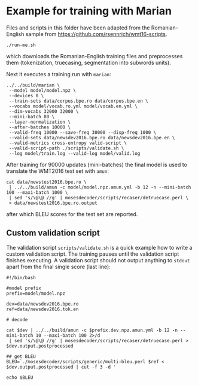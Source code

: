 # Example for training with Marian

Files and scripts in this folder have been adapted from the Romanian-English sample from https://github.com/rsennrich/wmt16-scripts. 

```
./run-me.sh
```

which downloads the Romanian-English training files and preprocesses them (tokenization, truecasing, segmentation into subwords units). 

Next it executes a training run with `marian`:

```
../../build/marian \
 --model model/model.npz \
 --devices 0 \
 --train-sets data/corpus.bpe.ro data/corpus.bpe.en \
 --vocabs model/vocab.ro.yml model/vocab.en.yml \
 --dim-vocabs 32000 32000 \
 --mini-batch 80 \
 --layer-normalization \
 --after-batches 10000 \
 --valid-freq 10000 --save-freq 30000 --disp-freq 1000 \
 --valid-sets data/newsdev2016.bpe.ro data/newsdev2016.bpe.en \
 --valid-metrics cross-entropy valid-script \
 --valid-script-path ./scripts/validate.sh \
 --log model/train.log --valid-log model/valid.log
```
After training for 90000 updates (mini-batches) the final model is used to translate the WMT2016 test set with `amun`:

```
cat data/newstest2016.bpe.ro \
 | ../../build/amun -c model/model.npz.amun.yml -b 12 -n --mini-batch 100 --maxi-batch 1000 \
 | sed 's/\@\@ //g' | mosesdecoder/scripts/recaser/detruecase.perl \
 > data/newstest2016.bpe.ro.output
```
after which BLEU scores for the test set are reported. 

## Custom validation script

The validation script `scripts/validate.sh` is a quick example how to write a custom validation script. The training pauses until the validation script finishes executing. A validation script should not output anything to `stdout` apart from the final single score (last line): 

```
#!/bin/bash

#model prefix
prefix=model/model.npz

dev=data/newsdev2016.bpe.ro
ref=data/newsdev2016.tok.en

# decode

cat $dev | ../../build/amun -c $prefix.dev.npz.amun.yml -b 12 -n --mini-batch 10 --maxi-batch 100 2>/d
 | sed 's/\@\@ //g' | mosesdecoder/scripts/recaser/detruecase.perl > $dev.output.postprocessed

## get BLEU
BLEU=`./mosesdecoder/scripts/generic/multi-bleu.perl $ref < $dev.output.postprocessed | cut -f 3 -d '

echo $BLEU
```
